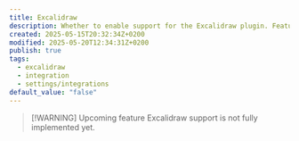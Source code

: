 ```yaml
---
title: Excalidraw
description: Whether to enable support for the Excalidraw plugin. Feature is currently disabled.
created: 2025-05-15T20:32:34Z+0200
modified: 2025-05-20T12:34:31Z+0200
publish: true
tags:
  - excalidraw
  - integration
  - settings/integrations
default_value: "false"
---
```


> [!WARNING] Upcoming feature
> Excalidraw support is not fully implemented yet.
